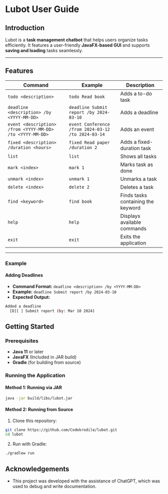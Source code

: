 # Lubot User Guide

## Introduction
Lubot is a **task management chatbot** that helps users organize tasks efficiently. It features a user-friendly **JavaFX-based GUI** and supports **saving and loading** tasks seamlessly.

---

## Features

| Command | Example | Description |
|---------|---------|-------------|
| `todo <description>` | `todo Read book` | Adds a to-do task |
| `deadline <description> /by <YYYY-MM-DD>` | `deadline Submit report /by 2024-03-10` | Adds a deadline |
| `event <description> /from <YYYY-MM-DD> /to <YYYY-MM-DD>` | `event Conference /from 2024-03-12 /to 2024-03-14` | Adds an event |
| `fixed <description> /duration <hours>` | `fixed Read paper /duration 2` | Adds a fixed-duration task |
| `list` | `list` | Shows all tasks |
| `mark <index>` | `mark 1` | Marks task as done |
| `unmark <index>` | `unmark 1` | Unmarks a task |
| `delete <index>` | `delete 2` | Deletes a task |
| `find <keyword>` | `find book` | Finds tasks containing the keyword |
| `help` | `help` | Displays available commands |
| `exit` | `exit` | Exits the application |

---

### Example
#### Adding Deadlines

- **Command Format:** `deadline <description> /by <YYYY-MM-DD>`
- **Example:** `deadline Submit report /by 2024-03-10`
- **Expected Output:**
```sh
Added a deadline
  [D][ ] Submit report (by: Mar 10 2024)
```

## Getting Started

### Prerequisites
- **Java 11** or later
- **JavaFX** (Included in JAR build)
- **Gradle** (for building from source)

### Running the Application

#### Method 1: Running via JAR
```sh
java -jar build/libs/lubot.jar
```

#### Method 2: Running from Source
1. Clone this repository:
```sh
git clone https://github.com/Codekrodile/lubot.git
cd lubot
```
2. Run with Gradle:
```sh
./gradlew run
```

## Acknowledgements
- This project was developed with the assistance of ChatGPT, which was used to debug and write documentation.

